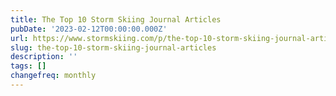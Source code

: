```yaml
---
title: The Top 10 Storm Skiing Journal Articles
pubDate: '2023-02-12T00:00:00.000Z'
url: https://www.stormskiing.com/p/the-top-10-storm-skiing-journal-articles
slug: the-top-10-storm-skiing-journal-articles
description: ''
tags: []
changefreq: monthly
---
```


<!-- Add post content below -->

